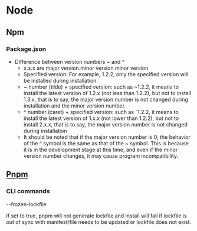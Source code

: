 # Node

## Npm

### Package.json

- Difference between version numbers ~ and ^
  - x.x.x are major version.minor version.minor version
  - Specified version: For example, 1.2.2, only the specified version will be installed during installation.
  - ~ number (tilde) + specified version: such as ~1.2.2, it means to install the latest version of 1.2.x (not less than 1.2.2), but not to install 1.3.x, that is to say, the major version number is not changed during installation and the minor version number.
  - ^ number (caret) + specified version: such as ˆ1.2.2, it means to install the latest version of 1.x.x (not lower than 1.2.2), but not to install 2.x.x, that is to say, the major version number is not changed during installation
  - It should be noted that if the major version number is 0, the behavior of the ^ symbol is the same as that of the ~ symbol. This is because it is in the development stage at this time, and even if the minor version number changes, it may cause program incompatibility.

## [Pnpm](https://pnpm.io/en/)

### CLI commands

--frozen-lockfile

If set to true, pnpm will not generate lockfile and install will fail if lockfile is out of sync with manifest/file needs to be updated or lockfile does not exist.
